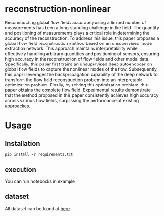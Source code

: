# reconstruction-nonlinear

Reconstructing global flow fields accurately using a limited number of measurements has been a long-standing challenge in the field. The quantity and positioning of measurements plays a critical role in determining the accuracy of the reconstruction. To address this issue, this paper proposes a global flow field reconstruction method based on an unsupervised mode extraction network. This approach maintains interpretability while effectively handling arbitrary quantities and positioning of sensors, ensuring high accuracy in the reconstruction of flow fields and other modal data. Specifically, this paper first trains an unsupervised deep autoencoder on global flow fields to capture the nonlinear modes of the flow. Subsequently, this paper leverages the backpropagation capability of the deep network to transform the flow field reconstruction problem into an interpretable optimization problem. Finally, by solving this optimization problem, this paper obtains the complete flow field. Experimental results demonstrate that the method proposed in this paper consistently achieves high accuracy across various flow fields, surpassing the performance of existing approaches.


# Usage

## Installation

```
pip install -r requirements.txt
```

## execution

You can run notebooks in example

## dataset 

All dataset can be found at [here](https://drive.google.com/drive/folders/1BMb4NSLIo315ZglnBmVCtDEdCkcZtVgW?usp=sharing)
